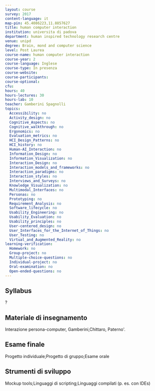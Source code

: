 ```yaml
---
layout: course
survey: 2017
content-language: it
map-pin: 45.4086223,11.8857627
title: human computer interaction
institution: universita di padova
department: human inspired technology research centre
venue: unipd
degree: Brain, mond and computer science
level: Post Laurea
course-name: human computer interaction
course-year: 2
course-language: Inglese
course-type: In presenza
course-website: 
course-participants: 
course-optional: 
cfu: 
hours: 40
hours-lectures: 30
hours-lab: 10
teacher: Gamberini Spagnolli
topics: 
  Accessibility: no 
  Activity_design: no 
  Cognitive_Aspects: no 
  Cognitive_walkthrough: no 
  Ergonomics: no 
  Evaluation_metrics: no 
  HCI_Design_Patterns: no 
  HCI_history: no 
  Human-AI_Interaction: no 
  Information_Design: no 
  Information_Visualization: no 
  Interaction_Design: no 
  Interaction_models_and_frameworks: no 
  Interaction_paradigms: no 
  Interaction_styles: no 
  Interviews_and_Surveys: no 
  Knowledge_Visualization: no 
  Multimodal_Interfaces: no 
  Personas: no 
  Prototyping: no 
  Requirement_Analysis: no 
  Software_lifecycle: no 
  Usability_Engineering: no 
  Usability_Evaluation: no 
  Usability_principles: no 
  User-centered_design: no 
  User_Interfaces_for_the_Internet_of_Things: no 
  User_Testing: no 
  Virtual_and_Augmented_Reality: no 
learning-verification: 
  Homework: no 
  Group-project: no 
  Multiple-choice-questions: no 
  Individual-project: no 
  Oral-examination: no 
  Open-ended-questions: no 
---
```



## Syllabus 
?

## Materiale di insegnamento 
Interazione persona-computer, Gamberini,Chittaro, Paterno'.

## Esame finale 
Progetto individuale;Progetto di gruppo;Esame orale

## Strumenti di sviluppo 
Mockup tools;Linguaggi di scripting;Linguaggi compilati (p. es. con IDEs)
